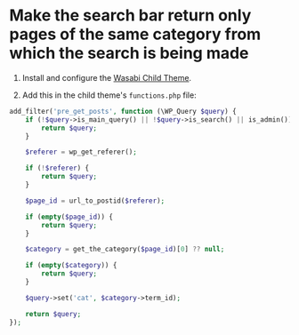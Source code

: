 # Make the search bar return only pages of the same category from which the search is being made

1. Install and configure the [Wasabi Child Theme](https://wasabitheme.com/documentation/#child-theme).

2. Add this in the child theme's `functions.php` file:

```php
add_filter('pre_get_posts', function (\WP_Query $query) {
    if (!$query->is_main_query() || !$query->is_search() || is_admin()) {
        return $query;
    }

    $referer = wp_get_referer();

    if (!$referer) {
        return $query;
    }

    $page_id = url_to_postid($referer);

    if (empty($page_id)) {
        return $query;
    }

    $category = get_the_category($page_id)[0] ?? null;

    if (empty($category)) {
        return $query;
    }

    $query->set('cat', $category->term_id);

    return $query;
});
```
